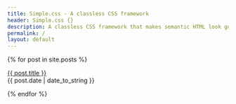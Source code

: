 ```yaml
---
title: Simple.css - A classless CSS framework
header: Simple.css {}
description: A classless CSS framework that makes semantic HTML look good.
permalink: /
layout: default
---
```


{% for post in site.posts %}
  <p><a href="{{ post.url }}">{{ post.title }}</a><br>
  {{ post.date | date_to_string }}</p>
{% endfor %}